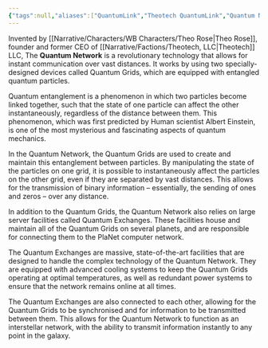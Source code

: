 ```yaml
---
{"tags":null,"aliases":["QuantumLink","Theotech QuantumLink","Quantum Network"],"dg-publish":true,"permalink":"/narrative/concepts/tech/theotech-products/theotech-quantum-link/","dgPassFrontmatter":true}
---
```


Invented by [[Narrative/Characters/WB Characters/Theo Rose\|Theo Rose]], founder and former CEO of [[Narrative/Factions/Theotech, LLC\|Theotech]] LLC, The **Quantum Network** is a revolutionary technology that allows for instant communication over vast distances. It works by using two specially-designed devices called Quantum Grids, which are equipped with entangled quantum particles.

Quantum entanglement is a phenomenon in which two particles become linked together, such that the state of one particle can affect the other instantaneously, regardless of the distance between them. This phenomenon, which was first predicted by Human scientist Albert Einstein, is one of the most mysterious and fascinating aspects of quantum mechanics.

In the Quantum Network, the Quantum Grids are used to create and maintain this entanglement between particles. By manipulating the state of the particles on one grid, it is possible to instantaneously affect the particles on the other grid, even if they are separated by vast distances. This allows for the transmission of binary information – essentially, the sending of ones and zeros – over any distance.

In addition to the Quantum Grids, the Quantum Network also relies on large server facilities called Quantum Exchanges. These facilities house and maintain all of the Quantum Grids on several planets, and are responsible for connecting them to the PlaNet computer network.

The Quantum Exchanges are massive, state-of-the-art facilities that are designed to handle the complex technology of the Quantum Network. They are equipped with advanced cooling systems to keep the Quantum Grids operating at optimal temperatures, as well as redundant power systems to ensure that the network remains online at all times.

The Quantum Exchanges are also connected to each other, allowing for the Quantum Grids to be synchronised and for information to be transmitted between them. This allows for the Quantum Network to function as an interstellar network, with the ability to transmit information instantly to any point in the galaxy.